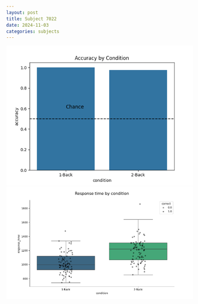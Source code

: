 ```yaml
---
layout: post
title: Subject 7022
date: 2024-11-03
categories: subjects
---
```


![](data/7022/run-5/7022_ATS_acc.png)
![](data/7022/run-5/7022_ATS_rt.png)

